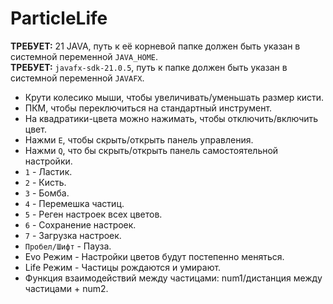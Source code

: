 # ParticleLife

**ТРЕБУЕТ:** 21 JAVA, путь к её корневой папке должен быть указан в системной переменной `JAVA_HOME`.  
**ТРЕБУЕТ:** `javafx-sdk-21.0.5`, путь к папке должен быть указан в системной переменной `JAVAFX`.  

- Крути колесико мыши, чтобы увеличивать/уменьшать размер кисти.  
- ПКМ, чтобы переключиться на стандартный инструмент.  
- На квадратики-цвета можно нажимать, чтобы отключить/включить цвет.  
- Нажми `E`, чтобы скрыть/открыть панель управления.  
- Нажми `Q`, что бы скрыть/открыть панель самостоятельной настройки.
- `1` - Ластик.
- `2` - Кисть.
- `3` - Бомба.
- `4` - Перемешка частиц.
- `5` - Реген настроек всех цветов.
- `6` - Сохранение настроек.
- `7` - Загрузка настроек.
- `Пробел/Шифт` - Пауза.
- Evo Режим - Настройки цветов будут постепенно меняться.
- Life Режим - Частицы рождаются и умирают.
- Функция взаимодействий между частицами: num1/дистанция между частицами + num2.